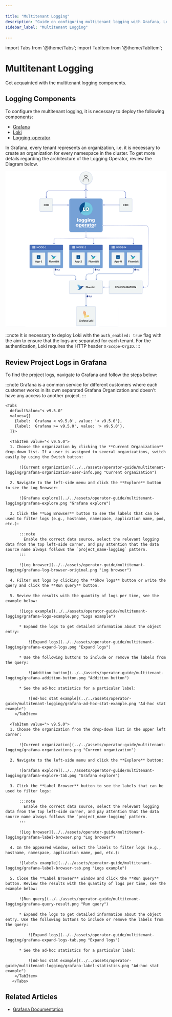 ```yaml
---

title: "Multitenant Logging"
description: "Guide on configuring multitenant logging with Grafana, Loki, and Logging-operator, highlighting the transition from ELK to EFK stack for enhanced log management in KubeRocketCI."
sidebar_label: "Multitenant Logging"

---
```

<!-- markdownlint-disable MD025 -->

import Tabs from '@theme/Tabs';
import TabItem from '@theme/TabItem';

# Multitenant Logging

<head>
  <link rel="canonical" href="https://docs.kuberocketci.io/docs/operator-guide/monitoring-and-observability/multitenant-logging/" />
</head>

Get acquainted with the multitenant logging components.

## Logging Components

To configure the multitenant logging, it is necessary to deploy the following components:

* [Grafana](https://grafana.com/)
* [Loki](https://grafana.com/oss/loki/)
* [Logging-operator](https://kube-logging.dev/docs/)

In Grafana, every tenant represents an organization, i.e. it is necessary to create an organization for every namespace in the cluster. To get more details regarding the architecture of the Logging Operator, review the Diagram below.

  ![Logging operator scheme](../../assets/operator-guide/logging-operator-architecture.png "Logging operator scheme")

:::note
  It is necessary to deploy Loki with the `auth_enabled: true` flag with the aim to ensure that the logs are separated for each tenant. For the authentication, Loki requires the HTTP header `X-Scope-OrgID`.
:::

## Review Project Logs in Grafana

To find the project logs, navigate to Grafana and follow the steps below:

  :::note
    Grafana is a common service for different customers where each customer works in its own separated Grafana Organization
    and doesn't have any access to another project.
  :::

    <Tabs
      defaultValue="< v9.5.0"
      values={[
        {label: 'Grafana < v9.5.0', value: '< v9.5.0'},
        {label: 'Grafana >= v9.5.0', value: '> v9.5.0'},
      ]}>

      <TabItem value="< v9.5.0">
      1. Choose the organization by clicking the **Current Organization** drop-down list. If a user is assigned to several organizations, switch easily by using the Switch button:

          ![Current organization](../../assets/operator-guide/multitenant-logging/grafana-organization-user-info.png "Current organization")

      2. Navigate to the left-side menu and click the **Explore** button to see the Log Browser:

          ![Grafana explore](../../assets/operator-guide/multitenant-logging/grafana-explore.png "Grafana explore")

      3. Click the **Log Browser** button to see the labels that can be used to filter logs (e.g., hostname, namespace, application name, pod, etc.):

          :::note
            Enable the correct data source, select the relevant logging data from the top left-side corner, and pay attention that the data source name always follows the `project_name-logging` pattern.
          :::

          ![Log browser](../../assets/operator-guide/multitenant-logging/grafana-log-browser-original.png "Log browser")

      4. Filter out logs by clicking the **Show logs** button or write the query and click the **Run query** button.

      5. Review the results with the quantity of logs per time, see the example below:

          ![Logs example](../../assets/operator-guide/multitenant-logging/grafana-logs-example.png "Logs example")

          * Expand the logs to get detailed information about the object entry:

              ![Expand logs](../../assets/operator-guide/multitenant-logging/grafana-expand-logs.png "Expand logs")

          * Use the following buttons to include or remove the labels from the query:

              ![Addition button](../../assets/operator-guide/multitenant-logging/grafana-addition-button.png "Addition button")

          * See the ad-hoc statistics for a particular label:

              ![Ad-hoc stat example](../../assets/operator-guide/multitenant-logging/grafana-ad-hoc-stat-example.png "Ad-hoc stat example")
        </TabItem>

      <TabItem value="> v9.5.0">
      1. Choose the organization from the drop-down list in the upper left corner:

          ![Current organization](../../assets/operator-guide/multitenant-logging/grafana-organizations.png "Current organization")

      2. Navigate to the left-side menu and click the **Explore** button:

          ![Grafana explore](../../assets/operator-guide/multitenant-logging/grafana-explore-tab.png "Grafana explore")

      3. Click the **Label Browser** button to see the labels that can be used to filter logs:

          :::note
            Enable the correct data source, select the relevant logging data from the top left-side corner, and pay attention that the data source name always follows the `project_name-logging` pattern.
          :::

          ![Log browser](../../assets/operator-guide/multitenant-logging/grafana-label-browser.png "Log browser")

      4. In the appeared window, select the labels to filter logs (e.g., hostname, namespace, application name, pod, etc.):

          ![labels example](../../assets/operator-guide/multitenant-logging/grafana-label-browser-tab.png "Logs example")

      5. Close the **Label Browser** window and click the **Run query** button. Review the results with the quantity of logs per time, see the example below:

          ![Run query](../../assets/operator-guide/multitenant-logging/grafana-query-result.png "Run query")

          * Expand the logs to get detailed information about the object entry. Use the following buttons to include or remove the labels from the query:

              ![Expand logs](../../assets/operator-guide/multitenant-logging/grafana-expand-logs-tab.png "Expand logs")

          * See the ad-hoc statistics for a particular label:

              ![Ad-hoc stat example](../../assets/operator-guide/multitenant-logging/grafana-label-statistics.png "Ad-hoc stat example")
        </TabItem>
       </Tabs>

## Related Articles

* [Grafana Documentation](https://grafana.com/docs/grafana/latest/)

